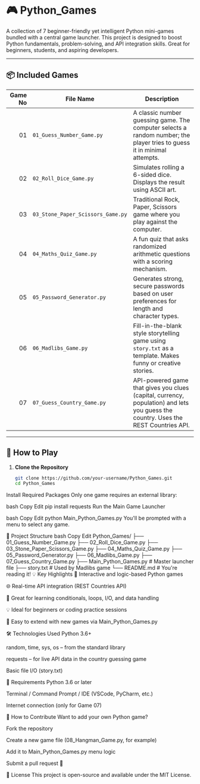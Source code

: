 
# 🎮 Python_Games

A collection of 7 beginner-friendly yet intelligent Python mini-games bundled with a central game launcher. This project is designed to boost Python fundamentals, problem-solving, and API integration skills. Great for beginners, students, and aspiring developers.

---

## 📦 Included Games

| Game No | File Name                          | Description |
|--------:|------------------------------------|-------------|
| 01      | `01_Guess_Number_Game.py`          | A classic number guessing game. The computer selects a random number; the player tries to guess it in minimal attempts. |
| 02      | `02_Roll_Dice_Game.py`             | Simulates rolling a 6-sided dice. Displays the result using ASCII art. |
| 03      | `03_Stone_Paper_Scissors_Game.py`  | Traditional Rock, Paper, Scissors game where you play against the computer. |
| 04      | `04_Maths_Quiz_Game.py`            | A fun quiz that asks randomized arithmetic questions with a scoring mechanism. |
| 05      | `05_Password_Generator.py`         | Generates strong, secure passwords based on user preferences for length and character types. |
| 06      | `06_Madlibs_Game.py`               | Fill-in-the-blank style storytelling game using `story.txt` as a template. Makes funny or creative stories. |
| 07      | `07_Guess_Country_Game.py`         | API-powered game that gives you clues (capital, currency, population) and lets you guess the country. Uses the REST Countries API. |

---

## 🚀 How to Play

1. **Clone the Repository**
   ```bash
   git clone https://github.com/your-username/Python_Games.git
   cd Python_Games
Install Required Packages
Only one game requires an external library:

bash
Copy
Edit
pip install requests
Run the Main Game Launcher

bash
Copy
Edit
python Main_Python_Games.py
You'll be prompted with a menu to select any game.

📁 Project Structure
bash
Copy
Edit
Python_Games/
├── 01_Guess_Number_Game.py
├── 02_Roll_Dice_Game.py
├── 03_Stone_Paper_Scissors_Game.py
├── 04_Maths_Quiz_Game.py
├── 05_Password_Generator.py
├── 06_Madlibs_Game.py
├── 07_Guess_Country_Game.py
├── Main_Python_Games.py         # Master launcher file
├── story.txt                    # Used by Madlibs game
└── README.md                    # You're reading it!
💡 Key Highlights
🎯 Interactive and logic-based Python games

🌐 Real-time API integration (REST Countries API)

🧩 Great for learning conditionals, loops, I/O, and data handling

💡 Ideal for beginners or coding practice sessions

🧭 Easy to extend with new games via Main_Python_Games.py

🛠 Technologies Used
Python 3.6+

random, time, sys, os – from the standard library

requests – for live API data in the country guessing game

Basic file I/O (story.txt)

🔧 Requirements
Python 3.6 or later

Terminal / Command Prompt / IDE (VSCode, PyCharm, etc.)

Internet connection (only for Game 07)

🧪 How to Contribute
Want to add your own Python game?

Fork the repository

Create a new game file (08_Hangman_Game.py, for example)

Add it to Main_Python_Games.py menu logic

Submit a pull request 🎉

📄 License
This project is open-source and available under the MIT License.
